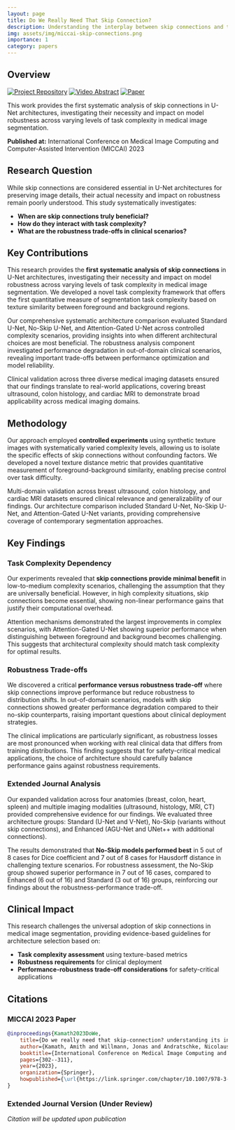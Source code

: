 ```yaml
---
layout: page
title: Do We Really Need That Skip Connection?
description: Understanding the interplay between skip connections and task complexity in medical image segmentation
img: assets/img/miccai-skip-connections.png
importance: 1
category: papers
---
```


## Overview

[![Project Repository](https://img.shields.io/badge/GitHub-Repository-blue?style=flat-square&logo=github)](https://github.com/amithjkamath/to_skip_or_not)
[![Video Abstract](https://img.shields.io/badge/Video-Abstract-red?style=flat-square&logo=youtube)](https://www.youtube.com/watch?v=YreG6vC64aw)
[![Paper](https://img.shields.io/badge/Paper-Springer-green?style=flat-square)](https://link.springer.com/chapter/10.1007/978-3-031-43901-8_29)

This work provides the first systematic analysis of skip connections in U-Net architectures, investigating their necessity and impact on model robustness across varying levels of task complexity in medical image segmentation.

**Published at:** International Conference on Medical Image Computing and Computer-Assisted Intervention (MICCAI) 2023

## Research Question

While skip connections are considered essential in U-Net architectures for preserving image details, their actual necessity and impact on robustness remain poorly understood. This study systematically investigates:

- **When are skip connections truly beneficial?**
- **How do they interact with task complexity?**
- **What are the robustness trade-offs in clinical scenarios?**

## Key Contributions

This research provides the **first systematic analysis of skip connections** in U-Net architectures, investigating their necessity and impact on model robustness across varying levels of task complexity in medical image segmentation. We developed a novel task complexity framework that offers the first quantitative measure of segmentation task complexity based on texture similarity between foreground and background regions.

Our comprehensive systematic architecture comparison evaluated Standard U-Net, No-Skip U-Net, and Attention-Gated U-Net across controlled complexity scenarios, providing insights into when different architectural choices are most beneficial. The robustness analysis component investigated performance degradation in out-of-domain clinical scenarios, revealing important trade-offs between performance optimization and model reliability.

Clinical validation across three diverse medical imaging datasets ensured that our findings translate to real-world applications, covering breast ultrasound, colon histology, and cardiac MRI to demonstrate broad applicability across medical imaging domains.

## Methodology

Our approach employed **controlled experiments** using synthetic texture images with systematically varied complexity levels, allowing us to isolate the specific effects of skip connections without confounding factors. We developed a novel texture distance metric that provides quantitative measurement of foreground-background similarity, enabling precise control over task difficulty.

Multi-domain validation across breast ultrasound, colon histology, and cardiac MRI datasets ensured clinical relevance and generalizability of our findings. Our architecture comparison included Standard U-Net, No-Skip U-Net, and Attention-Gated U-Net variants, providing comprehensive coverage of contemporary segmentation approaches.

## Key Findings

### Task Complexity Dependency
Our experiments revealed that **skip connections provide minimal benefit** in low-to-medium complexity scenarios, challenging the assumption that they are universally beneficial. However, in high complexity situations, skip connections become essential, showing non-linear performance gains that justify their computational overhead.

Attention mechanisms demonstrated the largest improvements in complex scenarios, with Attention-Gated U-Net showing superior performance when distinguishing between foreground and background becomes challenging. This suggests that architectural complexity should match task complexity for optimal results.

### Robustness Trade-offs
We discovered a critical **performance versus robustness trade-off** where skip connections improve performance but reduce robustness to distribution shifts. In out-of-domain scenarios, models with skip connections showed greater performance degradation compared to their no-skip counterparts, raising important questions about clinical deployment strategies.

The clinical implications are particularly significant, as robustness losses are most pronounced when working with real clinical data that differs from training distributions. This finding suggests that for safety-critical medical applications, the choice of architecture should carefully balance performance gains against robustness requirements.

### Extended Journal Analysis
Our expanded validation across four anatomies (breast, colon, heart, spleen) and multiple imaging modalities (ultrasound, histology, MRI, CT) provided comprehensive evidence for our findings. We evaluated three architecture groups: Standard (U-Net and V-Net), No-Skip (variants without skip connections), and Enhanced (AGU-Net and UNet++ with additional connections).

The results demonstrated that **No-Skip models performed best** in 5 out of 8 cases for Dice coefficient and 7 out of 8 cases for Hausdorff distance in challenging texture scenarios. For robustness assessment, the No-Skip group showed superior performance in 7 out of 16 cases, compared to Enhanced (6 out of 16) and Standard (3 out of 16) groups, reinforcing our findings about the robustness-performance trade-off.

## Clinical Impact
This research challenges the universal adoption of skip connections in medical image segmentation, providing evidence-based guidelines for architecture selection based on:

- **Task complexity assessment** using texture-based metrics
- **Robustness requirements** for clinical deployment
- **Performance-robustness trade-off considerations** for safety-critical applications

## Citations

### MICCAI 2023 Paper
```bibtex
@inproceedings{Kamath2023DoWe,
    title={Do we really need that skip-connection? understanding its interplay with task complexity},
    author={Kamath, Amith and Willmann, Jonas and Andratschke, Nicolaus and Reyes, Mauricio},
    booktitle={International Conference on Medical Image Computing and Computer-Assisted Intervention},
    pages={302--311},
    year={2023},
    organization={Springer},
    howpublished={\url{https://link.springer.com/chapter/10.1007/978-3-031-43901-8_29}}
}
```

### Extended Journal Version (Under Review)
*Citation will be updated upon publication*
